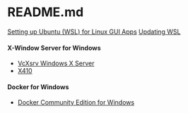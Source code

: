 README.md
=========


[Setting up Ubuntu (WSL) for Linux GUI Apps](http://token2shell.com/howto/x410/setting-up-wsl-for-linux-gui-apps/)
[Updating WSL](http://wsl-guide.org/en/latest/update.html)


#### X-Window Server for Windows
* [VcXsrv Windows X Server](https://sourceforge.net/projects/vcxsrv/)
* [X410](http://token2shell.com/x410/)


#### Docker for Windows
* [Docker Community Edition for Windows](https://store.docker.com/editions/community/docker-ce-desktop-windows)


